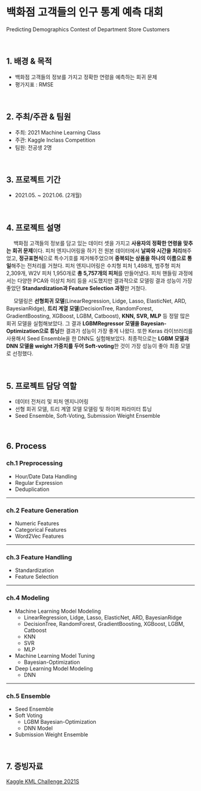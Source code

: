 # 백화점 고객들의 인구 통계 예측 대회
Predicting Demographics Contest of Department Store Customers 

<br/>

## 1. 배경 & 목적

- 백화점 고객들의 정보를 가지고 정확한 연령을 예측하는 회귀 문제
- 평가지표 : RMSE

<br/>

## 2. 주최/주관 & 팀원

- 주최: 2021 Machine Learning Class
- 주관: Kaggle Inclass Competition
- 팀원: 전공생 2명

<br/>

## 3. 프로젝트 기간

- 2021.05. ~ 2021.06. (2개월)

<br/>

## 4. 프로젝트 설명

&nbsp;&nbsp;&nbsp;&nbsp; 백화점 고객들의 정보를 담고 있는 데이터 셋을 가지고 **사용자의 정확한 연령을 맞추는 회귀 문제**이다. 피처 엔지니어링을 하기 전 원본 데이터에서 **날짜와 시간을 처리**해주었고, **정규표현식**으로 특수기호를 제거해주었으며 **중복되는 상품을 하나의 이름으로 통일**해주는 전처리를 거쳤다. 피처 엔지니어링은 수치형 피처 1,498개, 범주형 피처 2,309개, W2V 피처 1,950개로 **총 5,757개의 피처**를 만들어냈다. 피처 핸들링 과정에서는 다양한 PCA와 이상치 처리 등을 시도했지만 결과적으로 모델링 결과 성능이 가장 좋았던 **Standardization과 Feature Selection 과정**만 거쳤다. 

&nbsp;&nbsp;&nbsp;&nbsp; 모델링은 **선형회귀 모델**(LinearRegression, Lidge, Lasso, ElasticNet, ARD, BayesianRidge), **트리 계열 모델**(DecisionTree, RandomForest, GradientBoosting, XGBoost, LGBM, Catboost), **KNN, SVR, MLP** 등 정말 많은 회귀 모델을 실험해보았다. 그 결과 **LGBMRegressor 모델을 Bayesian-Optimization으로 튜닝**한 결과가 성능이 가장 좋게 나왔다. 또한 Keras 라이브러리를 사용해서 Seed Ensemble을 한 DNN도 실험해보았다. 최종적으로는 **LGBM 모델과 DNN 모델을 weight 가중치를 두어 Soft-voting**한 것이 가장 성능이 좋아 최종 모델로 선정했다.

<br/>

## 5. 프로젝트 담당 역할

- 데이터 전처리 및 피처 엔지니어링
- 선형 회귀 모델, 트리 계열 모델 모델링 및 하이퍼 파라미터 튜닝
- Seed Ensemble, Soft-Voting, Submission Weight Ensemble

<br/>

## 6. Process

### ch.1 Preprocessing

- Hour/Date Data Handling
- Regular Expression
- Deduplication

---

### ch.2 Feature Generation

- Numeric Features
- Categorical Features
- Word2Vec Features

---

### ch.3 Feature Handling

- Standardization
- Feature Selection

---

### ch.4 Modeling

- Machine Learning Model Modeling
    - LinearRegression, Lidge, Lasso, ElasticNet, ARD, BayesianRidge
    - DecisionTree, RandomForest, GradientBoosting, XGBoost, LGBM, Catboost
    - KNN
    - SVR
    - MLP
- Machine Learning Model Tuning
    - Bayesian-Optimization
- Deep Learning Model Modeling
    - DNN

---

### ch.5 Ensemble

- Seed Ensemble
- Soft Voting
    - LGBM Bayesian-Optimization
    - DNN Model
- Submission Weight Ensemble

<br/>

## 7. 증빙자료

[Kaggle KML Challenge 2021S](https://www.kaggle.com/competitions/kml2021s/leaderboard)
